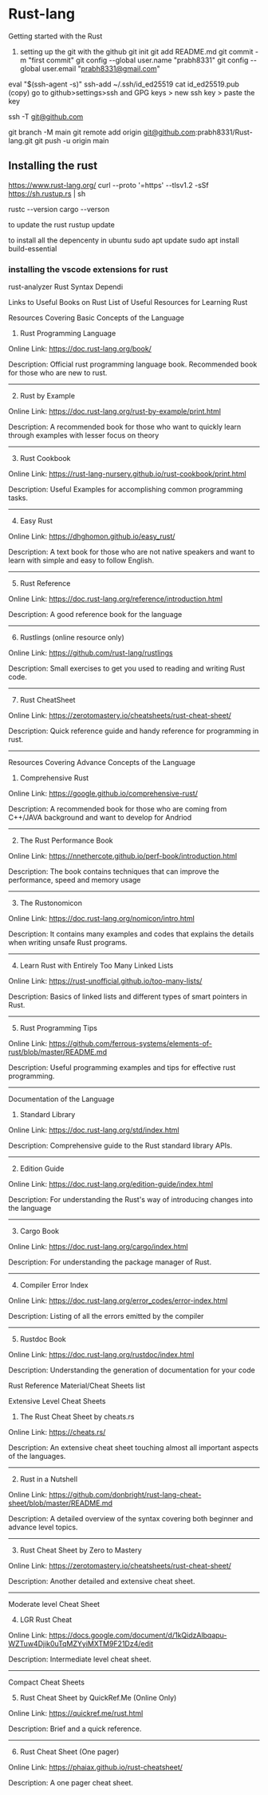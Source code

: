 # Rust-lang
Getting started with the Rust
1. setting up the git with the github
git init
git add README.md
git commit -m "first commit"
git config --global user.name "prabh8331"
git config --global user.email "prabh8331@gmail.com"


eval "$(ssh-agent -s)"
ssh-add ~/.ssh/id_ed25519
cat id_ed25519.pub (copy)
go to github>settings>ssh and GPG keys > new ssh key > paste the key

ssh -T git@github.com


git branch -M main
git remote add origin git@github.com:prabh8331/Rust-lang.git
git push -u origin main

## Installing the rust
https://www.rust-lang.org/
curl --proto '=https' --tlsv1.2 -sSf https://sh.rustup.rs | sh

rustc --version
cargo --verson

to update the rust
rustup update

to install all the depencenty in ubuntu
sudo apt update
sudo apt install build-essential


### installing the vscode extensions for rust
rust-analyzer
Rust Syntax
Dependi

Links to Useful Books on Rust
List of Useful Resources for Learning Rust




Resources Covering Basic Concepts of the Language

1. Rust Programming Language

Online Link: https://doc.rust-lang.org/book/

Description: Official rust programming language book. Recommended book for those who are new to rust.

________________________________________________________________________

2. Rust by Example

Online Link: https://doc.rust-lang.org/rust-by-example/print.html

Description: A recommended book for those who want to quickly learn through examples with lesser focus on theory

________________________________________________________________________

3. Rust Cookbook

Online Link: https://rust-lang-nursery.github.io/rust-cookbook/print.html

Description: Useful Examples for accomplishing common programming tasks.

________________________________________________________________________

4. Easy Rust

Online Link: https://dhghomon.github.io/easy_rust/

Description: A text book for those who are not native speakers and want to learn with simple and easy to follow English.

________________________________________________________________________

5. Rust Reference

Online Link: https://doc.rust-lang.org/reference/introduction.html

Description: A good reference book for the language

_______________________________________________________________________

6. Rustlings (online resource only)

Online Link: https://github.com/rust-lang/rustlings

Description: Small exercises to get you used to reading and writing Rust code.

________________________________________________________________________

7. Rust CheatSheet

Online Link: https://zerotomastery.io/cheatsheets/rust-cheat-sheet/

Description: Quick reference guide and handy reference for programming in rust.

________________________________________________________________________

Resources Covering Advance Concepts of the Language

1. Comprehensive Rust

Online Link: https://google.github.io/comprehensive-rust/

Description: A recommended book for those who are coming from C++/JAVA background and want to develop for Andriod

_______________________________________________________________________

2. The Rust Performance Book

Online Link: https://nnethercote.github.io/perf-book/introduction.html

Description: The book contains techniques that can improve the performance, speed and memory usage

________________________________________________________________________

3. The Rustonomicon

Online Link: https://doc.rust-lang.org/nomicon/intro.html

Description: It contains many examples and codes that explains the details when writing unsafe Rust programs.

________________________________________________________________________



4. Learn Rust with Entirely Too Many Linked Lists

Online Link: https://rust-unofficial.github.io/too-many-lists/

Description: Basics of linked lists and different types of smart pointers in Rust.

________________________________________________________________________

5. Rust Programming Tips

Online Link: https://github.com/ferrous-systems/elements-of-rust/blob/master/README.md

Description: Useful programming examples and tips for effective rust programming.

________________________________________________________________________

Documentation of the Language

1. Standard Library

Online Link: https://doc.rust-lang.org/std/index.html

Description: Comprehensive guide to the Rust standard library APIs.

________________________________________________________________________

2. Edition Guide

Online Link: https://doc.rust-lang.org/edition-guide/index.html

Description: For understanding the Rust's way of introducing changes into the language

________________________________________________________________________

3. Cargo Book

Online Link: https://doc.rust-lang.org/cargo/index.html

Description: For understanding the package manager of Rust.

________________________________________________________________________

4. Compiler Error Index

Online Link: https://doc.rust-lang.org/error_codes/error-index.html

Description: Listing of all the errors emitted by the compiler

________________________________________________________________________

5. Rustdoc Book

Online Link: https://doc.rust-lang.org/rustdoc/index.html

Description: Understanding the generation of documentation for your code






Rust Reference Material/Cheat Sheets list

Extensive Level Cheat Sheets

1. The Rust Cheat Sheet by cheats.rs

Online Link: https://cheats.rs/

Description: An extensive cheat sheet touching almost all important aspects of the languages.

________________________________________________________________________

2. Rust in a Nutshell

Online Link: https://github.com/donbright/rust-lang-cheat-sheet/blob/master/README.md

Description: A detailed overview of the syntax covering both beginner and advance level topics.

________________________________________________________________________

3. Rust Cheat Sheet by Zero to Mastery

Online Link: https://zerotomastery.io/cheatsheets/rust-cheat-sheet/

Description: Another detailed and extensive cheat sheet.

________________________________________________________________________

Moderate level Cheat Sheet

4. LGR Rust Cheat

Online Link: https://docs.google.com/document/d/1kQidzAlbqapu-WZTuw4Djik0uTqMZYyiMXTM9F21Dz4/edit

Description: Intermediate level cheat sheet.

________________________________________________________________________

Compact Cheat Sheets

5. Rust Cheat Sheet by QuickRef.Me (Online Only)

Online Link: https://quickref.me/rust.html

Description: Brief and a quick reference.

________________________________________________________________________

6. Rust Cheat Sheet (One pager)

Online Link: https://phaiax.github.io/rust-cheatsheet/

Description: A one pager cheat sheet.
